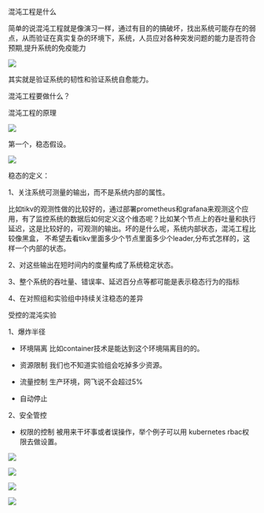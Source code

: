 混沌工程是什么

简单的说混沌工程就是像演习一样，通过有目的的搞破坏，找出系统可能存在的弱点，从而验证在真实复杂的环境下，系统，人员应对各种突发问题的能力是否符合预期,提升系统的免疫能力



![](https://gitee.com/hxc8/images5/raw/master/img/202407172359938.jpg)

其实就是验证系统的韧性和验证系统自愈能力。





混沌工程要做什么？



混沌工程的原理



![](https://gitee.com/hxc8/images5/raw/master/img/202407172359104.jpg)



第一个，稳态假设。



![](https://gitee.com/hxc8/images5/raw/master/img/202407172359615.jpg)





稳态的定义：

1、关注系统可测量的输出，而不是系统内部的属性。

比如tikv的观测性做的比较好的，通过部署prometheus和grafana来观测这个应用，有了监控系统的数据后如何定义这个维态呢？比如某个节点上的吞吐量和执行延迟，这是比较好的，可观测的输出。坏的是什么呢，系统内部状态，混沌工程比较像黑盒， 不希望去看tikv里面多少个节点里面多少个leader,分布式怎样的，这样一个内部的状态。

2、对这些输出在短时间内的度量构成了系统稳定状态。



3、整个系统的吞吐量、错误率、延迟百分点等都可能是表示稳态行为的指标



4、在对照组和实验组中持续关注稳态的差异







受控的混沌实验



1、爆炸半径

- 环境隔离   比如container技术是能达到这个环境隔离目的的。

- 资源限制   我们也不知道实验组会吃掉多少资源。

- 流量控制   生产环境，网飞说不会超过5%

- 自动停止   



2、安全管控

- 权限的控制     被用来干坏事或者误操作，举个例子可以用 kubernetes rbac权限去做设置。







![](https://gitee.com/hxc8/images5/raw/master/img/202407172359060.jpg)



![](https://gitee.com/hxc8/images5/raw/master/img/202407172359289.jpg)



   

![](https://gitee.com/hxc8/images5/raw/master/img/202407172359510.jpg)





![](https://gitee.com/hxc8/images5/raw/master/img/202407172359627.jpg)

